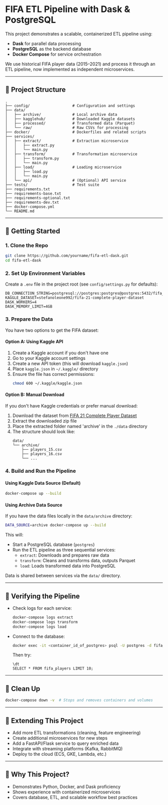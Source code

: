 # FIFA ETL Pipeline with Dask & PostgreSQL

This project demonstrates a scalable, containerized ETL pipeline using:
- **Dask** for parallel data processing
- **PostgreSQL** as the backend database
- **Docker Compose** for service orchestration

We use historical FIFA player data (2015–2021) and process it through an ETL pipeline, now implemented as independent microservices.

---

## 📁 Project Structure

```
.
├── config/                   # Configuration and settings
├── data/
│   ├── archive/              # Local archive data
│   ├── kagglehub/            # Downloaded Kaggle datasets
│   ├── processed/            # Transformed data (Parquet)
│   └── raw/                  # Raw CSVs for processing
├── docker/                   # Dockerfiles and related scripts
├── services/
│   ├── extract/              # Extraction microservice
│   │   ├── extract.py
│   │   └── main.py
│   ├── transform/            # Transformation microservice
│   │   ├── transform.py
│   │   └── main.py
│   ├── load/                 # Loading microservice
│   │   ├── load.py
│   │   └── main.py
│   └── api/                  # (Optional) API service
├── tests/                    # Test suite
├── requirements.txt
├── requirements-base.txt
├── requirements-optional.txt
├── requirements-dev.txt
├── docker-compose.yml
└── README.md
```

---

## 🚀 Getting Started

### 1. Clone the Repo

```sh
git clone https://github.com/yourname/fifa-etl-dask.git
cd fifa-etl-dask
```

### 2. Set Up Environment Variables

Create a `.env` file in the project root (see `config/settings.py` for defaults):

```
DB_CONNECTION_STRING=postgresql://postgres:postgres@postgres:5432/fifa_db
KAGGLE_DATASET=stefanoleone992/fifa-21-complete-player-dataset
DASK_WORKERS=4
DASK_MEMORY_LIMIT=4GB
```

### 3. Prepare the Data

You have two options to get the FIFA dataset:

#### Option A: Using Kaggle API
1. Create a Kaggle account if you don't have one
2. Go to your Kaggle account settings
3. Create a new API token (this will download `kaggle.json`)
4. Place `kaggle.json` in `~/.kaggle/` directory
5. Ensure the file has correct permissions:
   ```sh
   chmod 600 ~/.kaggle/kaggle.json
   ```

#### Option B: Manual Download
If you don't have Kaggle credentials or prefer manual download:
1. Download the dataset from [FIFA 21 Complete Player Dataset](https://www.kaggle.com/datasets/stefanoleone992/fifa-21-complete-player-dataset/data)
2. Extract the downloaded zip file
3. Place the extracted folder named 'archive' in the `./data` directory
4. The structure should look like:
   ```
   data/
   └── archive/
       ├── players_15.csv
       ├── players_16.csv
       └── ...
   ```

### 4. Build and Run the Pipeline

#### Using Kaggle Data Source (Default)

```sh
docker-compose up --build
```

#### Using Archive Data Source

If you have the data files locally in the `data/archive` directory:

```sh
DATA_SOURCE=archive docker-compose up --build
```

This will:
- Start a PostgreSQL database (`postgres`)
- Run the ETL pipeline as three sequential services:
  - `extract`: Downloads and prepares raw data
  - `transform`: Cleans and transforms data, outputs Parquet
  - `load`: Loads transformed data into PostgreSQL

Data is shared between services via the `data/` directory.

---

## 🧪 Verifying the Pipeline

- Check logs for each service:
  ```sh
  docker-compose logs extract
  docker-compose logs transform
  docker-compose logs load
  ```
- Connect to the database:
  ```sh
  docker exec -it <container_id_of_postgres> psql -U postgres -d fifa_db
  ```
  Then try:
  ```
  \dt
  SELECT * FROM fifa_players LIMIT 10;
  ```

---

## 🧼 Clean Up

```sh
docker-compose down -v  # Stops and removes containers and volumes
```

---

## 🧠 Extending This Project

- Add more ETL transformations (cleaning, feature engineering)
- Create additional microservices for new steps
- Add a FastAPI/Flask service to query enriched data
- Integrate with streaming platforms (Kafka, RabbitMQ)
- Deploy to the cloud (ECS, GKE, Lambda, etc.)

---

## 🤝 Why This Project?

- Demonstrates Python, Docker, and Dask proficiency
- Shows experience with containerized microservices
- Covers database, ETL, and scalable workflow best practices

